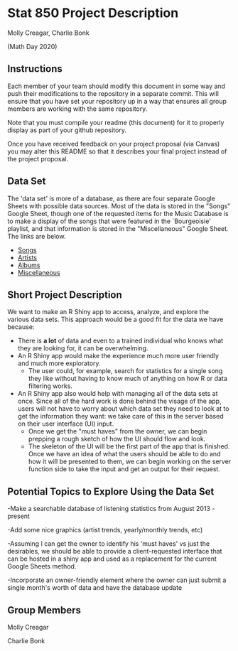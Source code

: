 Stat 850 Project Description
================
Molly Creagar, Charlie Bonk

(Math Day 2020)

## Instructions

Each member of your team should modify this document in some way and
push their modifications to the repository in a separate commit. This
will ensure that you have set your repository up in a way that ensures
all group members are working with the same repository.

Note that you must compile your readme (this document) for it to
properly display as part of your github repository.

Once you have received feedback on your project proposal (via Canvas)
you may alter this README so that it describes your final project
instead of the project proposal.


## Data Set

The 'data set' is more of a database, as there are four separate Google Sheets with possible data sources. Most of the data is stored in the "Songs" Google Sheet, though one of the requested items for the Music Database is to make a display of the songs that were featured in the `Bourgeoisie' playlist, and that information is stored in the "Miscellaneous" Google Sheet. The links are below.

- [Songs](https://docs.google.com/spreadsheets/d/1T3LxNnSTmUyefwX-i0nEmkPcg-mKYnb9RmcJ_DopIM8/edit?usp=sharing)
- [Artists](https://docs.google.com/spreadsheets/d/1phfgD-aPoxDC_T3Te8hg2_rbpPJCk-yNCua98BYwpH0/edit?usp=sharing)
- [Albums](https://docs.google.com/spreadsheets/d/1QffuHFZZ6SdaLq7HEi8XTzKmUifinZgU9hZb8WYIDIU/edit?usp=sharing)
- [Miscellaneous](https://docs.google.com/spreadsheets/d/1_i_tN719jseXvPqpufLW8pTfEgDY5CpTRw9B14Sxewc/edit?usp=sharing)


## Short Project Description

We want to make an R Shiny app to access, analyze, and explore the various data sets. This approach would be a good fit for the data we have because:

- There is **a lot** of data and even to a trained individual who knows what they are looking for, it can be overwhelming.
- An R Shiny app would make the experience much more user friendly and much more exploratory. 
  - The user could, for example, search for statistics for a single song they like without having to know much of anything on how R or data filtering works.
- An R Shiny app also would help with managing all of the data sets at once. Since all of the hard work is done behind the visage of the app, users will not have to worry about which data set they need to look at to get the information they want: we take care of this in the server based on their user interface (UI) input.
  - Once we get the "must haves" from the owner, we can begin prepping a rough sketch of how the UI should flow and look.
  - The skeleton of the UI will be the first part of the app that is finished. Once we have an idea of what the users should be able to do and how it will be presented to them, we can begin working on the server function side to take the input and get an output for their request.


## Potential Topics to Explore Using the Data Set

-Make a searchable database of listening statistics from August 2013 - present

-Add some nice graphics (artist trends, yearly/monthly trends, etc)

-Assuming I can get the owner to identify his 'must haves' vs just the desirables, we should be able to provide a client-requested interface that can be hosted in a shiny app and used as a replacement for the current Google Sheets method.

-Incorporate an owner-friendly element where the owner can just submit a single month's worth of data and have the database update

## Group Members

Molly Creagar

Charlie Bonk
